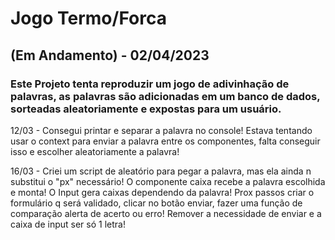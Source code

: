 # Jogo Termo/Forca
## (Em Andamento) - 02/04/2023
### Este Projeto tenta reproduzir um jogo de adivinhação de palavras, as palavras são adicionadas em um banco de dados, sorteadas aleatoriamente e expostas para um usuário.

12/03 - Consegui printar e separar a palavra no console! Estava tentando usar o context para enviar a palavra entre os componentes, falta conseguir isso e escolher aleatoriamente a palavra!

16/03 - Criei um script de aleatório para pegar a palavra, mas ela ainda n substitui o "px" necessário! O componente caixa recebe a palavra escolhida e monta! O Input gera caixas dependendo da palavra!
Prox passos criar o formulário q será validado, clicar no botão enviar, fazer uma função de comparação alerta de acerto ou erro! Remover a necessidade de enviar e a caixa de input ser só 1 letra!